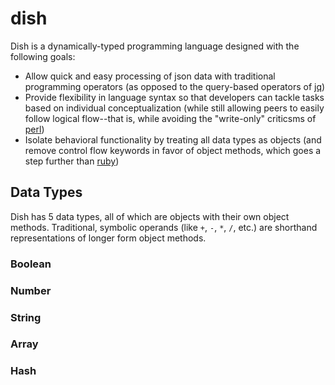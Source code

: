 # dish
Dish is a dynamically-typed programming language designed with the following goals:

* Allow quick and easy processing of json data with traditional programming operators (as opposed to the query-based operators of <a href="https://github.com/stedolan/jq#readme">jq</a>)
* Provide flexibility in language syntax so that developers can tackle tasks based on individual conceptualization (while still allowing peers to easily follow logical flow--that is, while avoiding the "write-only" criticsms of <a href="https://github.com/Perl/perl5#readme" target="_blank">perl</a>)
* Isolate behavioral functionality by treating all data types as objects (and remove control flow keywords in favor of object methods, which goes a step further than <a href="https://github.com/ruby/ruby#readme" target="_blank">ruby</a>)

## Data Types
Dish has 5 data types, all of which are objects with their own object methods. Traditional, symbolic operands (like `+`, `-`, `*`, `/`, etc.) are shorthand representations of longer form object methods. 

### Boolean

### Number

### String

### Array

### Hash
